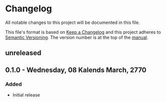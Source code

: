 # Changelog

All notable changes to this project will be documented in this file.

This file's format is based on [Keep a Changelog](http://keepachangelog.com/)
and this project adheres to [Semantic Versioning](http://semver.org/). The
version number is at the top of the [manual](MANUAL.markdown).

## unreleased

## 0.1.0 - Wednesday, 08 Kalends March, 2770
### Added
- Initial release
